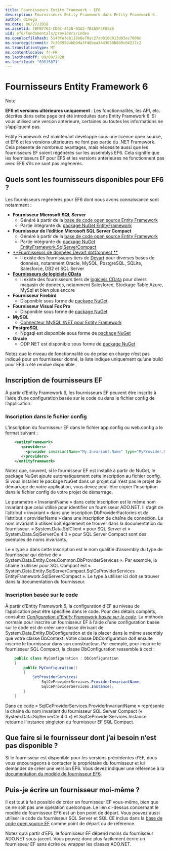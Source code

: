 ```yaml
---
title: Fournisseurs Entity Framework - EF6
description: Fournisseurs Entity Framework dans Entity Framework 6.
author: divega
ms.date: 06/27/2018
ms.assetid: 7BFB7763-CD6C-4520-93A2-7B265F5FA586
uid: ef6/fundamentals/providers/index
ms.openlocfilehash: 5140fefeb118b6e70ac27ab010d813d03ec7000c
ms.sourcegitcommit: 7c3939504bb9da3f46bea3443638b808c04227c2
ms.translationtype: MT
ms.contentlocale: fr-FR
ms.lasthandoff: 09/09/2020
ms.locfileid: "89615871"
---
```

# <a name="entity-framework-6-providers"></a>Fournisseurs Entity Framework 6
> [!NOTE]
> **EF6 et versions ultérieures uniquement** : Les fonctionnalités, les API, etc. décrites dans cette page ont été introduites dans Entity Framework 6. Si vous utilisez une version antérieure, certaines ou toutes les informations ne s’appliquent pas.

Entity Framework est maintenant développé sous une licence open source, et EF6 et les versions ultérieures ne font pas partie du .NET Framework. Cela présente de nombreux avantages, mais nécessite aussi que les fournisseurs EF soient régénérés sur les assemblys EF6. Cela signifie que les fournisseurs EF pour EF5 et les versions antérieures ne fonctionnent pas avec EF6 s’ils ne sont pas regénérés.

## <a name="which-providers-are-available-for-ef6"></a>Quels sont les fournisseurs disponibles pour EF6 ?

Les fournisseurs regénérés pour EF6 dont nous avons connaissance sont notamment :

*   **Fournisseur Microsoft SQL Server**
    *   Généré à partir de la [base de code open source Entity Framework](https://github.com/aspnet/EntityFramework6)
    *   Partie intégrante du [package NuGet EntityFramework](https://nuget.org/packages/EntityFramework)
*   **Fournisseur de l’édition Microsoft SQL Server Compact**
    *   Généré à partir de la [base de code open source Entity Framework](https://github.com/aspnet/EntityFramework6)
    *   Partie intégrante du [package NuGet EntityFramework.SqlServerCompact](https://nuget.org/packages/EntityFramework.SqlServerCompact)
*   [**Fournisseurs de données Devart dotConnect **](https://www.devart.com/dotconnect/)
    *   Il existe des fournisseurs tiers de [Devart](https://www.devart.com/) pour diverses bases de données, notamment Oracle, MySQL, PostgreSQL, SQLite, Salesforce, DB2 et SQL Server
*   [**Fournisseurs de logiciels CData**](https://www.cdata.com/ado/)
    *   Il existe des fournisseurs tiers de [logiciels CData](https://www.cdata.com/ado/) pour divers magasin de données, notamment Salesforce, Stockage Table Azure, MySql et bien plus encore
*   **Fournisseur Firebird**
    *   Disponible sous forme de [package NuGet](https://www.nuget.org/packages/EntityFramework.Firebird/)
*   **Fournisseur Visual Fox Pro**
    *   Disponible sous forme de [package NuGet](https://www.nuget.org/packages/VFPEntityFrameworkProvider2/)
*   **MySQL**
    *   [Connecteur MySQL /NET pour Entity Framework](https://dev.mysql.com/doc/connector-net/en/connector-net-entityframework60.html)
*   **PostgreSQL**
    *   Npgsql est disponible sous forme de [package NuGet](https://www.nuget.org/packages/EntityFramework6.Npgsql/)
*   **Oracle**
    *   ODP.NET est disponible sous forme de [package NuGet](https://www.nuget.org/packages/Oracle.ManagedDataAccess.EntityFramework/)

Notez que le niveau de fonctionnalité ou de prise en charge n’est pas indiqué pour un fournisseur donné, la liste indique uniquement qu’une build pour EF6 a été rendue disponible.

## <a name="registering-ef-providers"></a>Inscription de fournisseurs EF

À partir d’Entity Framework 6, les fournisseurs EF peuvent être inscrits à l’aide d’une configuration basée sur le code ou dans le fichier config de l’application.

### <a name="config-file-registration"></a>Inscription dans le fichier config

L’inscription du fournisseur EF dans le fichier app.config ou web.config a le format suivant :


``` xml
    <entityFramework>
       <providers>
         <provider invariantName="My.Invariant.Name" type="MyProvider.MyProviderServices, MyAssembly" />
       </providers>
    </entityFramework>
```

Notez que, souvent, si le fournisseur EF est installé à partir de NuGet, le package NuGet ajoute automatiquement cette inscription au fichier config. Si vous installez le package NuGet dans un projet qui n’est pas le projet de démarrage de votre application, vous devez peut-être copier l’inscription dans le fichier config de votre projet de démarrage.

Le paramètre « InvariantName » dans cette inscription est le même nom invariant que celui utilisé pour identifier un fournisseur ADO.NET. Il s’agit de l’attribut « invariant » dans une inscription DbProviderFactories et de l’attribut « providerName » dans une inscription de chaîne de connexion. Le nom invariant à utiliser doit également se trouver dans la documentation du fournisseur. « System.Data.SqlClient » pour SQL Server et « System.Data.SqlServerCe.4.0 » pour SQL Server Compact sont des exemples de noms invariants.

Le « type » dans cette inscription est le nom qualifié d’assembly du type de fournisseur qui dérive de « System.Data.Entity.Core.Common.DbProviderServices ». Par exemple, la chaîne à utiliser pour SQL Compact est « System.Data.Entity.SqlServerCompact.SqlCeProviderServices EntityFramework.SqlServerCompact ». Le type à utiliser ici doit se trouver dans la documentation du fournisseur.

### <a name="code-based-registration"></a>Inscription basée sur le code

À partir d’Entity Framework 6, la configuration d’EF au niveau de l’application peut être spécifiée dans le code. Pour des détails complets, consultez _[Configuration d’Entity Framework basée sur le code](https://msdn.microsoft.com/data/jj680699)_. La méthode normale pour inscrire un fournisseur EF à l’aide d’une configuration basée sur le code est de créer une classe dérivant de System.Data.Entity.DbConfiguration et de la placer dans le même assembly que votre classe DbContext. Votre classe DbConfiguration doit ensuite inscrire le fournisseur dans son constructeur. Par exemple, pour inscrire le fournisseur SQL Compact, la classe DbConfiguration ressemble à ceci :

``` csharp
    public class MyConfiguration : DbConfiguration
    {
        public MyConfiguration()
        {
            SetProviderServices(
                SqlCeProviderServices.ProviderInvariantName,
                SqlCeProviderServices.Instance);
        }
    }
```

Dans ce code « SqlCeProviderServices.ProviderInvariantName » représente la chaîne du nom invariant du fournisseur SQL Server Compact (« System.Data.SqlServerCe.4.0 ») et SqlCeProviderServices.Instance retourne l’instance singleton du fournisseur EF SQL Compact.

## <a name="what-if-the-provider-i-need-isnt-available"></a>Que faire si le fournisseur dont j’ai besoin n’est pas disponible ?

Si le fournisseur est disponible pour les versions précédentes d’EF, nous vous encourageons à contacter le propriétaire du fournisseur et lui demander de créer une version EF6. Vous devez indiquer une référence à la [documentation du modèle de fournisseur EF6](xref:ef6/fundamentals/providers/provider-model).

## <a name="can-i-write-a-provider-myself"></a>Puis-je écrire un fournisseur moi-même ?

Il est tout à fait possible de créer un fournisseur EF vous-même, bien que ce ne soit pas une opération quelconque. Le lien ci-dessus concernant le modèle de fournisseur EF6 est un bon point de départ. Vous pouvez aussi utiliser le code du fournisseur SQL Server et SQL CE inclus dans la [base de code open source EF](https://github.com/aspnet/EntityFramework6) comme point de départ ou de référence.

Notez qu’à partir d’EF6, le fournisseur EF dépend moins du fournisseur ADO.NET sous-jacent. Vous pouvez donc plus facilement écrire un fournisseur EF sans écrire ou wrapper les classes ADO.NET.

